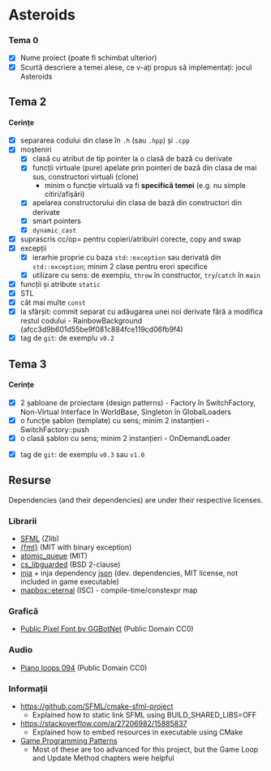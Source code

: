 # Asteroids

### Tema 0

- [x] Nume proiect (poate fi schimbat ulterior)
- [x] Scurtă descriere a temei alese, ce v-ați propus să implementați: jocul Asteroids

## Tema 2

#### Cerințe
- [x] separarea codului din clase în `.h` (sau `.hpp`) și `.cpp`
- [x] moșteniri
  - [x] clasă cu atribut de tip pointer la o clasă de bază cu derivate
  - [x] funcții virtuale (pure) apelate prin pointeri de bază din clasa de mai sus, constructori virtuali (clone)
    - minim o funcție virtuală va fi **specifică temei** (e.g. nu simple citiri/afișări)
  - [x] apelarea constructorului din clasa de bază din constructori din derivate
  - [x] smart pointers
  - [x] `dynamic_cast`
- [x] suprascris cc/op= pentru copieri/atribuiri corecte, copy and swap
- [x] excepții
  - [x] ierarhie proprie cu baza `std::exception` sau derivată din `std::exception`; minim 2 clase pentru erori specifice
  - [x] utilizare cu sens: de exemplu, `throw` în constructor, `try`/`catch` în `main`
- [x] funcții și atribute `static`
- [x] STL
- [x] cât mai multe `const`
- [x] la sfârșit: commit separat cu adăugarea unei noi derivate fără a modifica restul codului - RainbowBackground (afcc3d9b601d55be9f081c884fce119cd06fb9f4)
- [x] tag de `git`: de exemplu `v0.2`

## Tema 3

#### Cerințe
- [x] 2 șabloane de proiectare (design patterns) - Factory în SwitchFactory, Non-Virtual Interface în WorldBase, Singleton în GlobalLoaders
- [x] o funcție șablon (template) cu sens; minim 2 instanțieri - SwitchFactory::push
- [x] o clasă șablon cu sens; minim 2 instanțieri - OnDemandLoader
<!-- - [ ] o specializare pe funcție/clasă șablon -->
- [x] tag de `git`: de exemplu `v0.3` sau `v1.0`

## Resurse

Dependencies (and their dependencies) are under their respective licenses.

### Librarii

- [SFML](https://github.com/SFML/SFML/tree/aa82ea132b9296a31922772027ad5d14c1fa381b) (Zlib)
- [{fmt}](https://github.com/fmtlib/fmt/tree/a33701196adfad74917046096bf5a2aa0ab0bb50) (MIT with binary exception)
- [atomic_queue](https://github.com/max0x7ba/atomic_queue.git) (MIT)
- [cs_libguarded](https://github.com/copperspice/cs_libguarded.git) (BSD 2-clause)
- [inja](https://github.com/pantor/inja) + inja dependency [json](https://github.com/nlohmann/json) (dev. dependencies, MIT license, not included in game executable)
- [mapbox::eternal](https://github.com/mapbox/eternal) (ISC) - compile-time/constexpr map

### Grafică

- [Public Pixel Font by GGBotNet](https://www.fontspace.com/public-pixel-font-f72305) (Public Domain CC0)

### Audio

- [Piano loops 094](https://freesound.org/people/josefpres/sounds/683841/) (Public Domain CC0)

### Informații

- https://github.com/SFML/cmake-sfml-project
  - Explained how to static link SFML using BUILD_SHARED_LIBS=OFF
- https://stackoverflow.com/a/27206982/15885837
  - Explained how to embed resources in executable using CMake
- [Game Programming Patterns](https://gameprogrammingpatterns.com/contents.html)
  - Most of these are too advanced for this project, but the Game Loop and Update Method chapters were helpful
